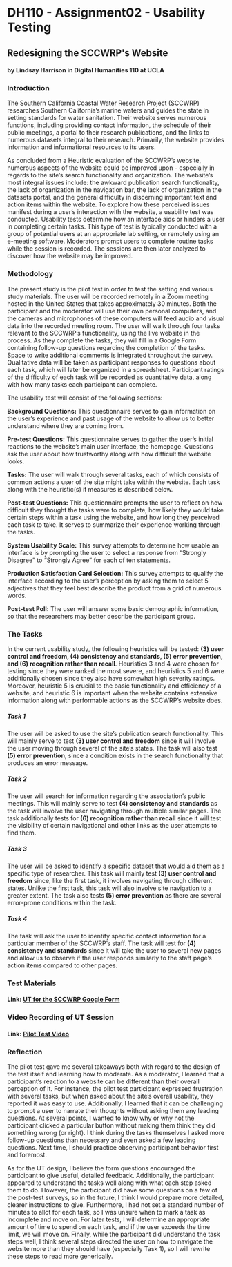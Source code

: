 # DH110 - Assignment02 - Usability Testing
## Redesigning the SCCWRP's Website

#### by Lindsay Harrison in Digital Humanities 110 at UCLA

### Introduction

The Southern California Coastal Water Research Project (SCCWRP) researches Southern California’s marine waters and guides the state in setting standards for water sanitation. Their website serves numerous functions, including providing contact information, the schedule of their public meetings, a portal to their research publications, and the links to numerous datasets integral to their research. Primarily, the website provides information and informational resources to its users.

As concluded from a Heuristic evaluation of the SCCWRP’s website, numerous aspects of the website could be improved upon - especially in regards to the site’s search functionality and organization. The website’s most integral issues include: the awkward publication search functionality, the lack of organization in the navigation bar, the lack of organization in the datasets portal, and the general difficulty in discerning important text and action items within the website. To explore how these perceived issues manifest during a user’s interaction with the website, a usability test was conducted. Usability tests determine how an interface aids or hinders a user in completing certain tasks. This type of test is typically conducted with a group of potential users at an appropriate lab setting, or remotely using an e-meeting software. Moderators prompt users to complete routine tasks while the session is recorded. The sessions are then later analyzed to discover how the website may be improved.

### Methodology

The present study is the pilot test in order to test the setting and various study materials. The user will be recorded remotely in a Zoom meeting hosted in the United States that takes approximately 30 minutes. Both the participant and the moderator will use their own personal computers, and the cameras and microphones of these computers will feed audio and visual data into the recorded meeting room. The user will walk through four tasks relevant to the SCCWRP’s functionality, using the live website in the process. As they complete the tasks, they will fill in a Google Form containing follow-up questions regarding the completion of the tasks. Space to write additional comments is integrated throughout the survey. Qualitative data will be taken as participant responses to questions about each task, which will later be organized in a spreadsheet. Participant ratings of the difficulty of each task will be recorded as quantitative data, along with how many tasks each participant can complete.

The usability test will consist of the following sections:

**Background Questions:** This questionnaire serves to gain information on the user’s experience and past usage of the website to allow us to better understand where they are coming from.

**Pre-test Questions:** This questionnaire serves to gather the user’s initial reactions to the website’s main user interface, the homepage. Questions ask the user about how trustworthy along with how difficult the website looks.

**Tasks:** The user will walk through several tasks, each of which consists of common actions a user of the site might take within the website. Each task along with the heuristic(s) it measures is described below.

**Post-test Questions:** This questionnaire prompts the  user to reflect on how difficult they thought the tasks were to complete, how likely they would take certain steps within a task using the website, and how long they perceived each task to take. It serves to summarize their experience working through the tasks.

**System Usability Scale:** This survey attempts to determine how usable an interface is by prompting the user to select a response from “Strongly Disagree” to “Strongly Agree” for each of ten statements.

**Production Satisfaction Card Selection:** This survey attempts to qualify the interface according to the user’s perception by asking them to select 5 adjectives that they feel best describe the product from a grid of numerous words.

**Post-test Poll:** The user will answer some basic demographic information, so that the researchers may better describe the participant group.





### The Tasks

In the current usability study, the following heuristics will be tested: **(3) user control and freedom, (4) consistency and standards, (5) error prevention, and (6) recognition rather than recall**. Heuristics 3 and 4 were chosen for testing since they were ranked the most severe, and heuristics 5 and 6 were additionally chosen since they also have somewhat high severity ratings. Moreover, heuristic 5 is crucial to the basic functionality and efficiency of a website, and heuristic 6 is important when the website contains extensive information along with performable actions as the SCCWRP’s website does.


##### Task 1

The user will be asked to use the site’s publication search functionality. This will mainly serve to test **(3) user control and freedom** since it will involve the user moving through several of the site’s states. The task will also test **(5) error prevention**, since a condition exists in the search functionality that produces an error message.

##### Task 2

The user will search for information regarding the association’s public meetings. This will mainly serve to test **(4) consistency and standards** as the task will involve the user navigating through multiple similar pages. The task additionally tests for **(6) recognition rather than recall** since it will test the visibility of certain navigational and other links as the user attempts to find them.

##### Task 3

The user will be asked to identify a specific dataset that would aid them as a specific type of researcher. This task will mainly test **(3) user control and freedom** since, like the first task, it involves navigating through different states. Unlike the first task, this task will also involve site navigation to a greater extent. The task also tests **(5) error prevention** as there are several error-prone conditions within the task.

##### Task 4

The task will ask the user to identify specific contact information for a particular member of the SCCWRP’s staff. The task will test for **(4) consistency and standards** since it will take the user to several new pages and allow us to observe if the user responds similarly to the staff page’s action items compared to other pages.





### Test Materials

#### Link: [UT for the SCCWRP Google Form](https://forms.gle/5exJcCebqmLmRJ1S8)


### Video Recording of UT Session

#### Link: [Pilot Test Video](https://drive.google.com/file/d/1mYxoCmRj4v0TzjbeDJoA_bCeuXkoloI3/view?usp=sharing)


### Reflection

The pilot test gave me several takeaways both with regard to the design of the test itself and learning how to moderate. As a moderator, I learned that a participant’s reaction to a website can be different than their overall perception of it. For instance, the pilot test participant expressed frustration with several tasks, but when asked about the site’s overall usability, they reported it was easy to use. Additionally, I learned that it can be challenging to prompt a user to narrate their thoughts without asking them any leading questions. At several points, I wanted to know why or why not the participant clicked a particular button without making them think they did something wrong (or right). I think during the tasks themselves I asked more follow-up questions than necessary and even asked a few leading questions. Next time, I should practice observing participant behavior first and foremost.

As for the UT design, I believe the form questions encouraged the participant to give useful, detailed feedback. Additionally, the participant appeared to understand the tasks well along with what each step asked them to do. However, the participant did have some questions on a few of the post-test surveys, so in the future, I think I would prepare more detailed, clearer instructions to give. Furthermore, I had not set a standard number of minutes to allot for each task, so I was unsure when to mark a task as incomplete and move on. For later tests, I will determine an appropriate amount of time to spend on each task, and if the user exceeds the time limit, we will move on. Finally, while the participant did understand the task steps well, I think several steps directed the user on how to navigate the website more than they should have (especially Task 1), so I will rewrite these steps to read more generically.








